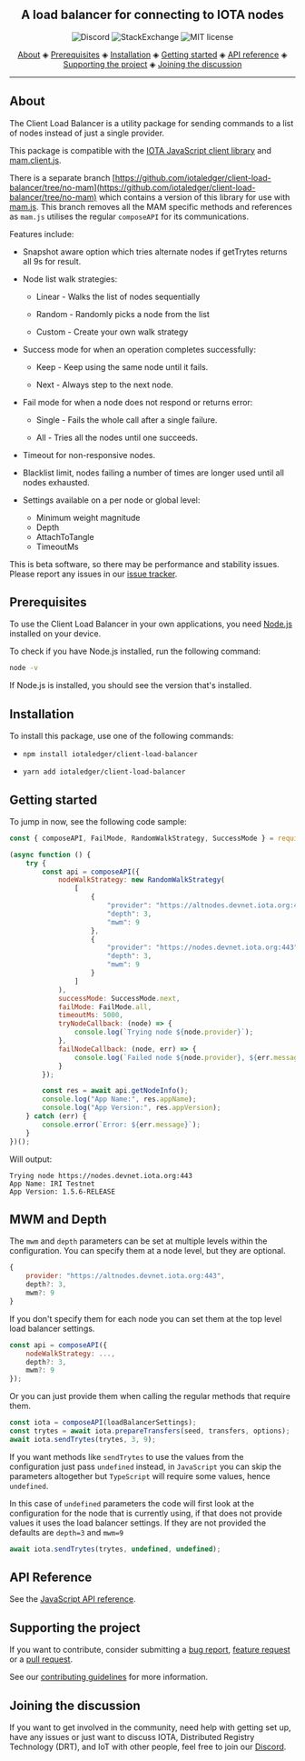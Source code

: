 <h2 align="center">A load balancer for connecting to IOTA nodes</h2>

<p align="center">
  <a href="https://discord.iota.org/" style="text-decoration:none;"><img src="https://img.shields.io/badge/Discord-9cf.svg?logo=discord" alt="Discord"></a>
    <a href="https://iota.stackexchange.com/" style="text-decoration:none;"><img src="https://img.shields.io/badge/StackExchange-9cf.svg?logo=stackexchange" alt="StackExchange"></a>
    <a href="https://github.com/iotaledger/client-load-balancer/blob/master/LICENSE" style="text-decoration:none;"><img src="https://img.shields.io/github/license/iotaledger/client-load-balancer.svg" alt="MIT license"></a>
</p>
      
<p align="center">
  <a href="#about">About</a> ◈
  <a href="#prerequisites">Prerequisites</a> ◈
  <a href="#installation">Installation</a> ◈
  <a href="#getting-started">Getting started</a> ◈
  <a href="#api-reference">API reference</a> ◈
  <a href="#supporting-the-project">Supporting the project</a> ◈
  <a href="#joining-the-discussion">Joining the discussion</a> 
</p>

---

## About

The Client Load Balancer is a utility package for sending commands to a list of nodes instead of just a single provider.

This package is compatible with the [IOTA JavaScript client library](https://github.com/iotaledger/iota.js) and [mam.client.js](https://github.com/iotaledger/mam.client.js). 

There is a separate branch [https://github.com/iotaledger/client-load-balancer/tree/no-mam](https://github.com/iotaledger/client-load-balancer/tree/no-mam) which contains a version of this library for use with [mam.js](https://github.com/iotaledger/mam.js). This branch removes all the MAM specific methods and references as `mam.js` utilises the regular `composeAPI` for its communications.

Features include:

* Snapshot aware option which tries alternate nodes if getTrytes returns all 9s for result.

* Node list walk strategies:

  * Linear - Walks the list of nodes sequentially

  * Random - Randomly picks a node from the list

  * Custom - Create your own walk strategy

* Success mode for when an operation completes successfully:

  * Keep - Keep using the same node until it fails.

  * Next - Always step to the next node.

* Fail mode for when a node does not respond or returns error:

  * Single - Fails the whole call after a single failure.

  * All - Tries all the nodes until one succeeds.

* Timeout for non-responsive nodes.

* Blacklist limit, nodes failing a number of times are longer used until all nodes exhausted.

* Settings available on a per node or global level:

  * Minimum weight magnitude
  * Depth
  * AttachToTangle
  * TimeoutMs

This is beta software, so there may be performance and stability issues.
Please report any issues in our [issue tracker](https://github.com/iotaledger/client-load-balancer/issues/new).

## Prerequisites

To use the Client Load Balancer in your own applications, you need [Node.js](https://nodejs.org/en/download/) installed on your device.

To check if you have Node.js installed, run the following command:

```bash
node -v
```

If Node.js is installed, you should see the version that's installed.

## Installation

To install this package, use one of the following commands:


- `npm install iotaledger/client-load-balancer`


- `yarn add iotaledger/client-load-balancer`

## Getting started

To jump in now, see the following code sample:

```js
const { composeAPI, FailMode, RandomWalkStrategy, SuccessMode } = require('@iota/client-load-balancer');

(async function () {
    try {
        const api = composeAPI({
            nodeWalkStrategy: new RandomWalkStrategy(
                [
                    {
                        "provider": "https://altnodes.devnet.iota.org:443",
                        "depth": 3,
                        "mwm": 9
                    },
                    {
                        "provider": "https://nodes.devnet.iota.org:443",
                        "depth": 3,
                        "mwm": 9
                    }
                ]
            ),
            successMode: SuccessMode.next,
            failMode: FailMode.all,
            timeoutMs: 5000,
            tryNodeCallback: (node) => {
                console.log(`Trying node ${node.provider}`);
            },
            failNodeCallback: (node, err) => {
                console.log(`Failed node ${node.provider}, ${err.message}`);
            }
        });

        const res = await api.getNodeInfo();
        console.log("App Name:", res.appName);
        console.log("App Version:", res.appVersion);
    } catch (err) {
        console.error(`Error: ${err.message}`);
    }
})();
```

Will output:

```shell
Trying node https://nodes.devnet.iota.org:443
App Name: IRI Testnet
App Version: 1.5.6-RELEASE
```

## MWM and Depth

The `mwm` and `depth` parameters can be set at multiple levels within the configuration. You can specify them at a node level, but they are optional.

```js
{
    provider: "https://altnodes.devnet.iota.org:443",
    depth?: 3,
    mwm?: 9
}
```
If you don't specify them for each node you can set them at the top level load balancer settings.

```js
const api = composeAPI({
    nodeWalkStrategy: ...,
    depth?: 3,
    mwm?: 9
});
```

Or you can just provide them when calling the regular methods that require them.

```js
const iota = composeAPI(loadBalancerSettings);
const trytes = await iota.prepareTransfers(seed, transfers, options);
await iota.sendTrytes(trytes, 3, 9);
```

If you want methods like `sendTrytes` to use the values from the configuration just pass `undefined` instead, in `JavaScript` you can skip the parameters altogether but `TypeScript` will require some values, hence `undefined`.

 In this case of `undefined` parameters the code will first look at the configuration for the node that is currently using, if that does not provide values it uses the load balancer settings. If they are not provided the defaults are `depth=3` and `mwm=9`

```js
await iota.sendTrytes(trytes, undefined, undefined);
```

## API Reference

See the [JavaScript API reference](./docs/README.md).

## Supporting the project

If you want to contribute, consider submitting a [bug report](https://github.com/iotaledger/client-load-balancer/issues/new), [feature request](https://github.com/iotaledger/client-load-balancer/issues/new) or a [pull request](https://github.com/iotaledger/client-load-balancer/pulls/).

See our [contributing guidelines](.github/CONTRIBUTING.md) for more information.

## Joining the discussion

If you want to get involved in the community, need help with getting set up, have any issues or just want to discuss IOTA, Distributed Registry Technology (DRT), and IoT with other people, feel free to join our [Discord](https://discord.iota.org/).
